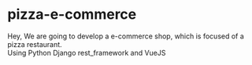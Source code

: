 # pizza-e-commerce

Hey, We are going to develop a e-commerce shop, which is focused of a pizza restaurant.
<br>
Using Python Django rest_framework and VueJS
